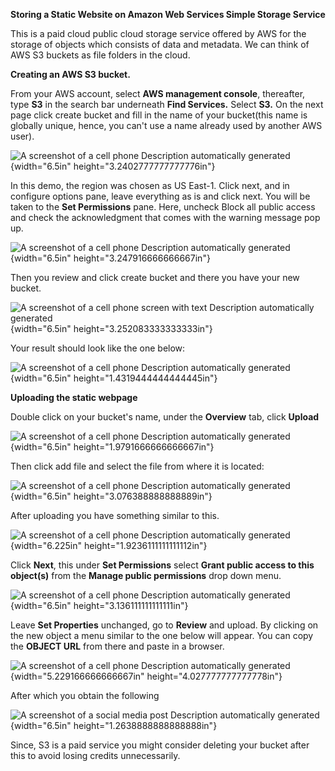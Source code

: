 **Storing a Static Website on Amazon Web Services Simple Storage
Service**

This is a paid cloud public cloud storage service offered by AWS for the
storage of objects which consists of data and metadata. We can think of
AWS S3 buckets as file folders in the cloud.

**Creating an AWS S3 bucket.**

From your AWS account, select **AWS management console**, thereafter,
type **S3** in the search bar underneath **Find Services.** Select
**S3.** On the next page click create bucket and fill in the name of
your bucket(this name is globally unique, hence, you can't use a name
already used by another AWS user).

![A screenshot of a cell phone Description automatically
generated](.//media_files/image1.PNG){width="6.5in"
height="3.2402777777777776in"}

In this demo, the region was chosen as US East-1. Click next, and in
configure options pane, leave everything as is and click next. You will
be taken to the **Set Permissions** pane. Here, uncheck Block all public
access and check the acknowledgment that comes with the warning message
pop up.

![A screenshot of a cell phone Description automatically
generated](.//media_files/image2.png){width="6.5in"
height="3.247916666666667in"}

Then you review and click create bucket and there you have your new
bucket.

![A screenshot of a cell phone screen with text Description
automatically generated](.//media_files/image3.PNG){width="6.5in"
height="3.252083333333333in"}

Your result should look like the one below:

![A screenshot of a cell phone Description automatically
generated](.//media_files/image4.PNG){width="6.5in"
height="1.4319444444444445in"}

**Uploading the static webpage**

Double click on your bucket's name, under the **Overview** tab, click
**Upload**

![A screenshot of a cell phone Description automatically
generated](.//media_files/image5.png){width="6.5in"
height="1.9791666666666667in"}

Then click add file and select the file from where it is located:

![A screenshot of a cell phone Description automatically
generated](.//media_files/image6.PNG){width="6.5in"
height="3.076388888888889in"}

After uploading you have something similar to this.

![A screenshot of a cell phone Description automatically
generated](.//media_files/image7.png){width="6.225in"
height="1.9236111111111112in"}

Click **Next**, this under **Set Permissions** select **Grant public
access to this object(s)** from the **Manage public permissions** drop
down menu.

![A screenshot of a cell phone Description automatically
generated](.//media_files/image8.PNG){width="6.5in"
height="3.136111111111111in"}

Leave **Set Properties** unchanged, go to **Review** and upload. By
clicking on the new object a menu similar to the one below will appear.
You can copy the **OBJECT URL** from there and paste in a browser.

![A screenshot of a cell phone Description automatically
generated](.//media_files/image9.PNG){width="5.229166666666667in"
height="4.027777777777778in"}

After which you obtain the following

![A screenshot of a social media post Description automatically
generated](.//media_files/image10.png){width="6.5in"
height="1.2638888888888888in"}

Since, S3 is a paid service you might consider deleting your bucket
after this to avoid losing credits unnecessarily.
